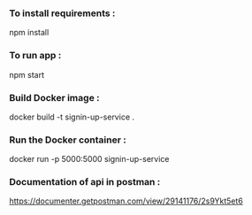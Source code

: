 ### To install requirements :
npm install
### To run app : 
npm start
### Build Docker image : 
docker build -t signin-up-service .
### Run the Docker container : 
docker run -p 5000:5000 signin-up-service
### Documentation of api in postman :
https://documenter.getpostman.com/view/29141176/2s9Ykt5et6
